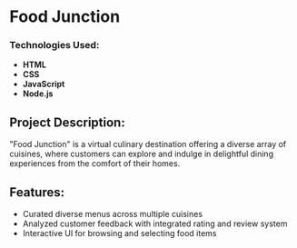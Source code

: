 # Food Junction

### Technologies Used:
- **HTML**
- **CSS**
- **JavaScript**
- **Node.js**


## Project Description:
"Food Junction" is a virtual culinary destination offering a diverse array of cuisines, where customers can explore and indulge in delightful dining experiences from the comfort of their homes.

## Features:
- Curated diverse menus across multiple cuisines
- Analyzed customer feedback with integrated rating and review system
- Interactive UI for browsing and selecting food items
